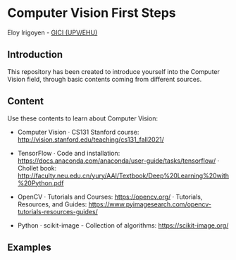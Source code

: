 # Computer Vision First Steps
Eloy Irigoyen - [GICI (UPV/EHU)](https://www.ehu.eus/es/web/gici)

## Introduction
This repository has been created to introduce yourself into the Computer Vision field, through basic contents coming from different sources.

## Content
Use these contents to learn about Computer Vision:
- Computer Vision
 · CS131 Stanford course: http://vision.stanford.edu/teaching/cs131_fall2021/

- TensorFlow
 · Code and installation: https://docs.anaconda.com/anaconda/user-guide/tasks/tensorflow/
 · Chollet book: http://faculty.neu.edu.cn/yury/AAI/Textbook/Deep%20Learning%20with%20Python.pdf

- OpenCV 
 · Tutorials and Courses: https://opencv.org/ 
 · Tutorials, Resources, and Guides: https://www.pyimagesearch.com/opencv-tutorials-resources-guides/

- Python
 · scikit-image - Collection of algorithms: https://scikit-image.org/

## Examples
